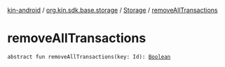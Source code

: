 [kin-android](../../index.md) / [org.kin.sdk.base.storage](../index.md) / [Storage](index.md) / [removeAllTransactions](./remove-all-transactions.md)

# removeAllTransactions

`abstract fun removeAllTransactions(key: Id): `[`Boolean`](https://kotlinlang.org/api/latest/jvm/stdlib/kotlin/-boolean/index.html)